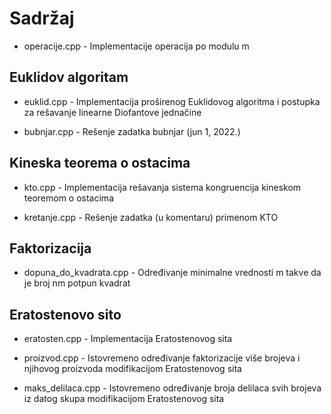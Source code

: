 # Sadržaj

- operacije.cpp - Implementacije operacija po modulu m

## Euklidov algoritam

- euklid.cpp - Implementacija proširenog Euklidovog algoritma i postupka za rešavanje linearne Diofantove jednačine

- bubnjar.cpp - Rešenje zadatka bubnjar (jun 1, 2022.)

## Kineska teorema o ostacima

- kto.cpp - Implementacija rešavanja sistema kongruencija kineskom teoremom o ostacima

- kretanje.cpp - Rešenje zadatka (u komentaru) primenom KTO

## Faktorizacija

- dopuna\_do\_kvadrata.cpp - Određivanje minimalne vrednosti m takve da je broj nm potpun kvadrat

## Eratostenovo sito

- eratosten.cpp - Implementacija Eratostenovog sita

- proizvod.cpp - Istovremeno određivanje faktorizacije više brojeva i njihovog proizvoda modifikacijom Eratostenovog sita

- maks\_delilaca.cpp - Istovremeno određivanje broja delilaca svih brojeva iz datog skupa modifikacijom Eratostenovog sita

